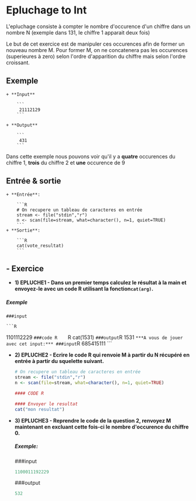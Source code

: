 # Epluchage to Int

L'epluchage consiste à compter le nombre d'occurence d'un chiffre dans un nombre N (exemple dans 131, le chiffre 1 apparait deux fois)

Le but de cet exercice est de manipuler ces occurences afin de former un nouveau nombre M. Pour former M, on ne concatenera pas les occurences (superieures à zero) selon l'ordre d'apparition du chiffre mais selon l'ordre croissant.

  
  
  
## Exemple


	+ **Input**
	
		```
		 21112129
		```

	+ **Output**
	
		```
		 431 
		```
		
Dans cette exemple nous pouvons voir qu'il y a **quatre** occurences du chiffre 1, **trois** du chiffre 2 et **une** occurence de 9



## Entrée & sortie

	+ **Entrée**:
	
	    ```R
	    # On recupere un tableau de caracteres en entrée
	    stream <- file("stdin","r")
	    n <- scan(file=stream, what=character(), n=1, quiet=TRUE)
	    ```
	+ **Sortie**:
	
	    ```R
	    cat(vote_resultat)
	    ```

## - Exercice


+ **1) EPLUCHE1 - Dans un premier temps calculez le résultat à la main et envoyez-le avec un code R utilisant la fonction```cat(arg)```.**
##### Exemple

    ###input

    ```R
   1101112229
    ```
    ###code R    
    ```R
   cat(1531) 
    ```
    ###output
    ```R
   1531 
    ```
     ***A vous de jouer avec cet input:***
     ###input
    ```R
   685415111
    ```
 
+ **2) EPLUCHE2 - Ecrire le code R qui renvoie M à partir du N récupéré en entrée à partir du squelette suivant.**

	```R
    # On recupere un tableau de caracteres en entrée
    stream <- file("stdin","r")
    n <- scan(file=stream, what=character(), n=1, quiet=TRUE)
  
	#### CODE R
   
	#### Envoyer le resultat
	cat("mon resultat")
   
	```
   
+ **3) EPLUCHE3 - Reprendre le code de la question 2, renvoyez M maintenant en excluant cette fois-ci le nombre d'occurence du chiffre 0.**

    ##### Exemple:
    ###input
    ```R	
   1100011192229
    ```
    ###output
    ```R
   532 
    ```



